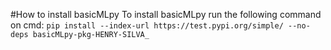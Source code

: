 #How to install basicMLpy
To install basicMLpy run the following command on cmd:
`pip install --index-url https://test.pypi.org/simple/ --no-deps basicMLpy-pkg-HENRY-SILVA_`

